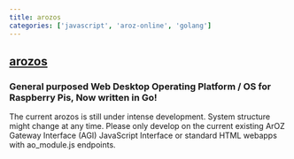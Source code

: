 ```yaml
---
title: arozos
categories: ['javascript', 'aroz-online', 'golang']
---
```

## [arozos](https://github.com/tobychui/arozos)

### General purposed Web Desktop Operating Platform / OS for Raspberry Pis, Now written in Go!

The current arozos is still under intense development. System structure might change at any time. Please only develop on the current existing ArOZ Gateway Interface (AGI) JavaScript Interface or standard HTML webapps with ao_module.js endpoints.
